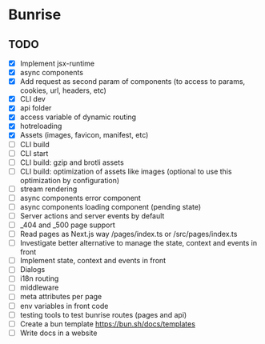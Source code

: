 # Bunrise

## TODO

- [x] Implement jsx-runtime
- [x] async components
- [x] Add request as second param of components (to access to params, cookies, url, headers, etc)
- [x] CLI dev
- [x] api folder
- [x] access variable of dynamic routing
- [x] hotreloading
- [x] Assets (images, favicon, manifest, etc)
- [ ] CLI build
- [ ] CLI start
- [ ] CLI build: gzip and brotli assets
- [ ] CLI build: optimization of assets like images (optional to use this optimization by configuration)
- [ ] stream rendering
- [ ] async components error component
- [ ] async components loading component (pending state)
- [ ] Server actions and server events by default
- [ ] \_404 and \_500 page support
- [ ] Read pages as Next.js way /pages/index.ts or /src/pages/index.ts
- [ ] Investigate better alternative to manage the state, context and events in front
- [ ] Implement state, context and events in front
- [ ] Dialogs
- [ ] i18n routing
- [ ] middleware
- [ ] meta attributes per page
- [ ] env variables in front code
- [ ] testing tools to test bunrise routes (pages and api)
- [ ] Create a bun template https://bun.sh/docs/templates
- [ ] Write docs in a website
